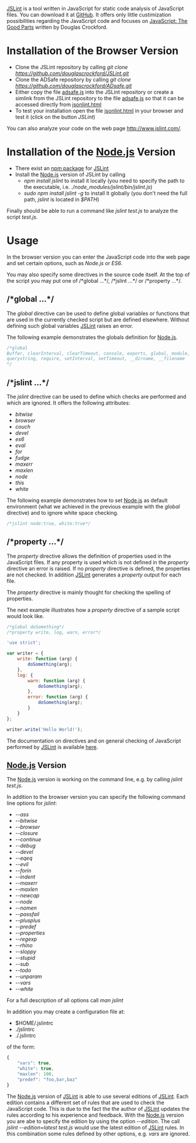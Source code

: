 [JSLint](http://www.jslint.com/) is a tool written in JavaScript for static code analysis of JavaScript files. You can download it at [GitHub](https://github.com/douglascrockford/JSLint). It offers only little custimization possibilities regarding the JavaScript code and focuses on [JavaScript: The Good Parts](http://www.maritimejournal.com/__data/assets/pdf_file/0020/1033940/Javascript-The-Good-Parts.pdf) written by Douglas Crockford.


# Installation of the Browser Version
* Clone the JSLint repository by calling _git clone https://github.com/douglascrockford/JSLint.git_
* Clone the ADSafe repository by calling _git clone https://github.com/douglascrockford/ADsafe.git_
* Either copy the file [adsafe.js](https://github.com/douglascrockford/ADsafe/blob/master/adsafe.js) into the JSLint repository or create a simlink from the JSLint repository to the file [adsafe.js](https://github.com/douglascrockford/ADsafe/blob/master/adsafe.js) so that it can be accessed directly from [jsonlint.html](https://github.com/douglascrockford/JSLint/blob/master/jslint.html)
* To test your installation open the file [jsonlint.html](https://github.com/douglascrockford/JSLint/blob/master/jslint.html) in your browser and test it (click on the button _JSLint_)

You can also analyze your code on the web page http://www.jslint.com/.

# Installation of the [Node.js](https://nodejs.org/en/) Version
* There exist an [npm package](https://www.npmjs.com/package/jslint) for [JSLint](http://www.jslint.com/)
* Install the [Node.js](https://nodejs.org/en/) version of JSLint by calling
  * _npm install jslint_ to install it locally (you need to specify the path to the executable, i.e. _./node_modules/jslint/bin/jslint.js_)
  * _sudo npm install jslint -g_ to install it globally (you don't need the full path, _jslint_ is located in _$PATH_)
 
Finally should be able to run a command like _jslint test.js_ to analyze the script _test.js_.

# Usage
In the browser version you can enter the JavaScript code into the web page and set certain options, such as _Node.js_ or _ES6_.

You may also specify some directives in the source code itself. At the top of the script you may put one of /&#42;global ...&#42;/, /&#42;jslint ...&#42;/ or /&#42;property ...&#42;/.

## /&#42;global ...&#42;/
The _global_ directive can be used to define global variables or functions that are used in the currently checked script but are defined elsewhere. Without defining such global variables [JSLint](http://www.jslint.com/) raises an error.

The following example demonstrates the globals definition for [Node.js](https://nodejs.org/en/).
```javascript
/*global
Buffer, clearInterval, clearTimeout, console, exports, global, module, process,
querystring, require, setInterval, setTimeout, __dirname, __filename
*/
```

## /&#42;jslint ...&#42;/
The _jslint_ directive can be used to define which checks are performed and which are ignored.
It offers the following attributes:
* _bitwise_
* _browser_
* _couch_
* _devel_
* _es6_
* _eval_
* _for_
* _fudge_
* _maxerr_
* _maxlen_
* _node_
* _this_
* _white_

The following example demonstrates how to set [Node.js](https://nodejs.org/en/) as default environment (what we achieved in the previous example with the _global_ directive) and to ignore white space checking.

```javascript
/*jslint node:true, white:true*/
```

## /&#42;property ...&#42;/
The _property_ directive allows the definition of properties used in the JavaScript files. If any property is used which is not defined in the _property_ directive an error is raised. If no _property_ directive is defined, the properties are not checked. In addition [JSLint](http://www.jslint.com/) generates a _property_ output for each file.

The _property_ directive is mainly thought for checking the spelling of properties.

The next example illustrates how a _property_ directive of a sample script would look like.
```javascript
/*global doSomething*/
/*property write, log, warn, error*/

'use strict';

var writer = {
    write: function (arg) {
        doSomething(arg);
    },
    log: {
        warn: function (arg) {
            doSomething(arg);
        },
        error: function (arg) {
            doSomething(arg);
        }
    }
};

writer.write('Hello World!');
```

The documentation on directives and on general checking of JavaScript performed by [JSLint](http://www.jslint.com/) is available [here](http://www.jslint.com/help.html).

## [Node.js](https://nodejs.org/en/) Version
The [Node.js](https://nodejs.org/en/) version is working on the command line, e.g. by calling _jslint test.js_.

In addition to the browser version you can specify the following command line options for _jslint_:
* _--ass_
* _--bitwise_
* _--browser_
* _--closure_
* _--continue_
* _--debug_
* _--devel_
* _--eqeq_
* _--evil_
* _--forin_
* _--indent_
* _--maxerr_
* _--maxlen_
* _--newcap_
* _--node_
* _--nomen_
* _--passfail_
* _--plusplus_
* _--predef_
* _--properties_
* _--regexp_
* _--rhino_
* _--sloppy_
* _--stupid_
* _--sub_
* _--todo_
* _--unparam_
* _--vars_
* _--white_

For a full description of all options call _man jslint_

In addition you may create a configuration file at:
* $HOME/.jslintrc
* ./jslintrc
* ./.jslintrc

of the form:
```javascript
{
    "vars": true,
    "white": true,
    "maxlen": 100,
    "predef": "foo,bar,baz"
}
```

The [Node.js](https://nodejs.org/en/) version of [JSLint](http://www.jslint.com/) is able to use several editions of [JSLint](http://www.jslint.com/). Each edition contains a different set of rules that are used to check the JavaScript code. This is due to the fact the the author of [JSLint](http://www.jslint.com/) updates the rules according to his experience and feedback. With the [Node.js](https://nodejs.org/en/) version you are abe to specify the edition by using the option _--edition_. The call _jslint --edition=latest test.js_ would use the latest edition of [JSLint](http://www.jslint.com/) rules. In this combination some rules defined by other options, e.g. _vars_ are ignored.
